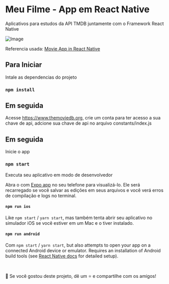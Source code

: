 # Meu Filme - App em React Native

<p align="left">
  <p>
    Aplicativos para estudos da API TMDB juntamente com o Framework React Native
  </p>
</p>

![Image](https://cdn.dribbble.com/userupload/7496200/file/original-7e033af74b861badff3e2d8c31594f83.png?compress=1&resize=1024x768)

  
  <p align="left">
    <p>
      Referencia usada:  <a href="https://github.com/syednomishah/Movie-App-React-Native" target="_blank">Movie App in React Native</a>
    </p>
    
  </p>
  

## Para Iniciar

Intale as dependencias do projeto

### `npm install`

## Em seguida

Acesse https://www.themoviedb.org, crie um conta para ter acesso a sua chave de api, adcione sua chave de api no arquivo constants/index.js

## Em seguida

Inicie o app

### `npm start`

Executa seu aplicativo em modo de desenvolvedor

Abra o com [Expo app](https://expo.io) no seu telefone para visualizá-lo. Ele será recarregado se você salvar as edições em seus arquivos e você verá erros de compilação e logs no terminal.

#### `npm run ios`

Like `npm start` / `yarn start`, mas também tenta abrir seu aplicativo no simulador iOS se você estiver em um Mac e o tiver instalado.

#### `npm run android`

Com  `npm start` / `yarn start`, but also attempts to open your app on a connected Android device or emulator. Requires an installation of Android build tools (see [React Native docs](https://facebook.github.io/react-native/docs/getting-started.html) for detailed setup).

<br />

💙 Se você gostou deste projeto, dê um ⭐ e compartilhe com os amigos!

